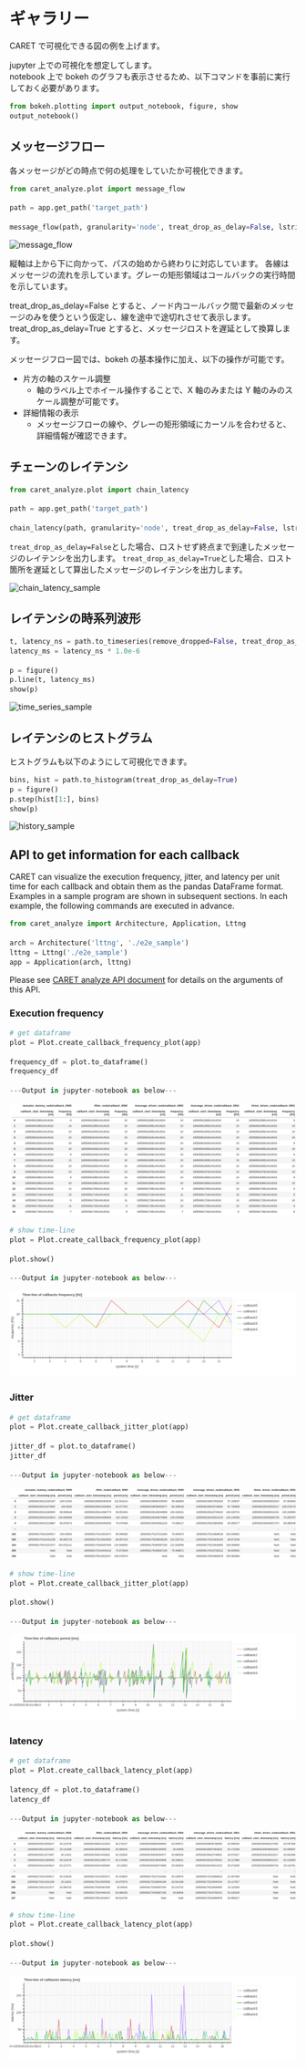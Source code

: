 # ギャラリー

CARET で可視化できる図の例を上げます。

jupyter 上での可視化を想定してします。  
notebook 上で bokeh のグラフも表示させるため、以下コマンドを事前に実行しておく必要があります。

```python
from bokeh.plotting import output_notebook, figure, show
output_notebook()
```

## メッセージフロー

各メッセージがどの時点で何の処理をしていたか可視化できます。

```python
from caret_analyze.plot import message_flow

path = app.get_path('target_path')

message_flow(path, granularity='node', treat_drop_as_delay=False, lstrip_s=1, rstrip_s=1)
```

![message_flow](../imgs/message_flow_sample.png)

縦軸は上から下に向かって、パスの始めから終わりに対応しています。
各線はメッセージの流れを示しています。グレーの矩形領域はコールバックの実行時間を示しています。

treat_drop_as_delay=False とすると、ノード内コールバック間で最新のメッセージのみを使うという仮定し、線を途中で途切れさせて表示します。
treat_drop_as_delay=True とすると、メッセージロストを遅延として換算します。

メッセージフロー図では、bokeh の基本操作に加え、以下の操作が可能です。

- 片方の軸のスケール調整
  - 軸のラベル上でホイール操作することで、X 軸のみまたは Y 軸のみのスケール調整が可能です。
- 詳細情報の表示
  - メッセージフローの線や、グレーの矩形領域にカーソルを合わせると、詳細情報が確認できます。

## チェーンのレイテンシ

```python
from caret_analyze.plot import chain_latency

path = app.get_path('target_path')

chain_latency(path, granularity='node', treat_drop_as_delay=False, lstrip_s=1, rstrip_s=1)
```

`treat_drop_as_delay=False`とした場合、ロストせず終点まで到達したメッセージのレイテンシを出力します。
`treat_drop_as_delay=True`とした場合、ロスト箇所を遅延として算出したメッセージのレイテンシを出力します。

![chain_latency_sample](../imgs/chain_latency_sample.png)

## レイテンシの時系列波形

```python
t, latency_ns = path.to_timeseries(remove_dropped=False, treat_drop_as_delay=True)
latency_ms = latency_ns * 1.0e-6

p = figure()
p.line(t, latency_ms)
show(p)
```

![time_series_sample](../imgs/time_series_sample.png)

## レイテンシのヒストグラム

ヒストグラムも以下のようにして可視化できます。

```python
bins, hist = path.to_histogram(treat_drop_as_delay=True)
p = figure()
p.step(hist[1:], bins)
show(p)
```

![history_sample](../imgs/history_sample.png)

## API to get information for each callback

CARET can visualize the execution frequency, jitter, and latency per unit time for each callback and obtain them as the pandas DataFrame format.
Examples in a sample program are shown in subsequent sections.
In each example, the following commands are executed in advance.
```python
from caret_analyze import Architecture, Application, Lttng

arch = Architecture('lttng', './e2e_sample')
lttng = Lttng('./e2e_sample')
app = Application(arch, lttng)
```

Please see [CARET analyze API document](https://tier4.github.io/CARET_analyze/latest/plot/) for details on the arguments of this API.

### Execution frequency
```python
# get dataframe
plot = Plot.create_callback_frequency_plot(app)

frequency_df = plot.to_dataframe()
frequency_df

---Output in jupyter-notebook as below---
```
![callback_frequency_df](../imgs/callback_frequency_df.png)

```python
# show time-line
plot = Plot.create_callback_frequency_plot(app)

plot.show()

---Output in jupyter-notebook as below---
```
![callback_frequency_time_line](../imgs/callback_frequency_time_line.png)

### Jitter
```python
# get dataframe
plot = Plot.create_callback_jitter_plot(app)

jitter_df = plot.to_dataframe()
jitter_df

---Output in jupyter-notebook as below---
```
![callback_jitter_df](../imgs/callback_jitter_df.png)

```python
# show time-line
plot = Plot.create_callback_jitter_plot(app)

plot.show()

---Output in jupyter-notebook as below---
```
![callback_jitter_time_line](../imgs/callback_jitter_time_line.png)

### latency
```python
# get dataframe
plot = Plot.create_callback_latency_plot(app)

latency_df = plot.to_dataframe()
latency_df

---Output in jupyter-notebook as below---
```
![callback_latency_df](../imgs/callback_latency_df.png)

```python
# show time-line
plot = Plot.create_callback_latency_plot(app)

plot.show()

---Output in jupyter-notebook as below---
```
![callback_latency_time_line](../imgs/callback_latency_time_line.png)
